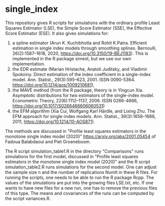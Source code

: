 # single_index

This repository gives R scripts for simulations with the ordinary profile Least Squares Estimator (LSE), the Simple Score Estimator (SSE), the Effective Score Estimator (ESE). It also gives simulations for:
1. a spline estimator (Arun K. Kuchibhotla and Rohit K.Patra. Efficient estimation in single index models through smoothing splines. Bernoulli, 26(2):1587–1618, 2020, https://doi.org/10.3150/19-BEJ1183). This is implemented in the R package simest, but we use our own implementation.
2. the EDR estimate (Marian Hristache, Anatoli Juditsky, and Vladimir Spokoiny. Direct estimation of the index coefficient in a single-index model. Ann. Statist., 29(3):595–623, 2001. ISSN 0090-5364. https://doi.org/10.1214/aos/1009210681),
3. the MAVE method (from the R package, theory is in Yingcun Xia. Asymptotic distributions for two estimators of the single-index model. Econometric Theory, 22(6):1112–1137, 2006. ISSN 0266-4666, https://doi.org/10.1017/S0266466606060531)
4. the EFM algorithm (Xia Cui, Wolfgang Karl Härdle, and Lixing Zhu. The EFM approach for single-index models. Ann. Statist., 39(3):1658–1688,  2011, https://doi.org/10.1214/10-AOS871).

The methods are discussed in "Profile least squares estimators in the monotone single index model (2020)" https://arxiv.org/abs/2001.05454 of Fadoua Balabdaoui and Piet Groeneboom.

The R script simulation_table1.R in the directory "Comparisons" runs simulations for the first model, discussed in "Profile least squares estimators in the monotone single index model (2020)" and the R script simulation_table2.R runs simulations for the second model. One can adjust the sample size n and the number of replications NumIt in these R files.
For running the scripts, one needs to be able to run the R package Rcpp. The values of the simulations are put into the growing files LSE.txt, etc. If one wants to have new files for a new run, one has to remove the previous files of this type. The means and covariances of the runs can be computed by the script variances.R.

